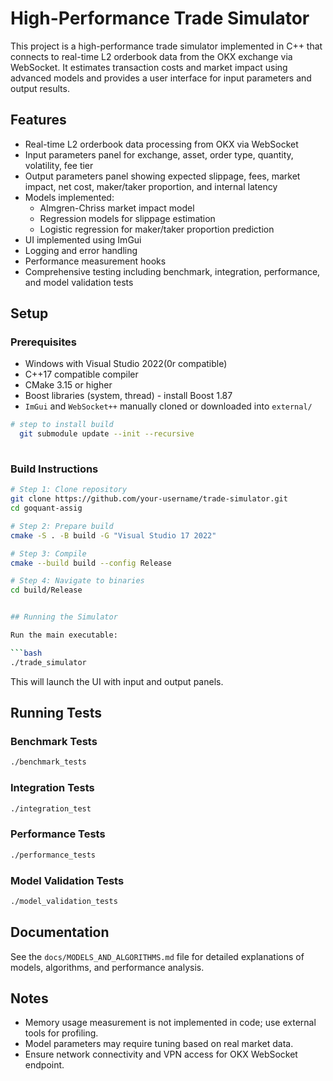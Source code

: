 # High-Performance Trade Simulator

This project is a high-performance trade simulator implemented in C++ that connects to real-time L2 orderbook data from the OKX exchange via WebSocket. It estimates transaction costs and market impact using advanced models and provides a user interface for input parameters and output results.

## Features

- Real-time L2 orderbook data processing from OKX via WebSocket
- Input parameters panel for exchange, asset, order type, quantity, volatility, fee tier
- Output parameters panel showing expected slippage, fees, market impact, net cost, maker/taker proportion, and internal latency
- Models implemented:
  - Almgren-Chriss market impact model
  - Regression models for slippage estimation
  - Logistic regression for maker/taker proportion prediction
- UI implemented using ImGui
- Logging and error handling
- Performance measurement hooks
- Comprehensive testing including benchmark, integration, performance, and model validation tests

## Setup

### Prerequisites

- Windows with Visual Studio 2022(0r compatible)
- C++17 compatible compiler
- CMake 3.15 or higher
- Boost libraries (system, thread) - install Boost 1.87
- `ImGui` and `WebSocket++` manually cloned or downloaded into `external/`
 ```bash
 # step to install build
   git submodule update --init --recursive
  
  ```

### Build Instructions

```bash
# Step 1: Clone repository
git clone https://github.com/your-username/trade-simulator.git
cd goquant-assig

# Step 2: Prepare build
cmake -S . -B build -G "Visual Studio 17 2022"

# Step 3: Compile
cmake --build build --config Release

# Step 4: Navigate to binaries
cd build/Release


## Running the Simulator

Run the main executable:

```bash
./trade_simulator
```

This will launch the UI with input and output panels.

## Running Tests

### Benchmark Tests

```bash
./benchmark_tests
```

### Integration Tests

```bash
./integration_test
```

### Performance Tests

```bash
./performance_tests
```

### Model Validation Tests

```bash
./model_validation_tests
```

## Documentation

See the `docs/MODELS_AND_ALGORITHMS.md` file for detailed explanations of models, algorithms, and performance analysis.

## Notes

- Memory usage measurement is not implemented in code; use external tools for profiling.
- Model parameters may require tuning based on real market data.
- Ensure network connectivity and VPN access for OKX WebSocket endpoint.
